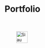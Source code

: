 # Portfolio

<div style="width: 150px; height: 150px; display: flex; justify-content: center; align-items: center; overflow: hidden;">
  <img
    src="https://github.com/user-attachments/assets/dcd4b1e6-9b5a-4dc4-8c8d-780d6e28b073"
    alt="Siau Teng Portfolio QR Code"
    style="width: 50%; height: 50%; object-fit: contain;"
  />
</div>

